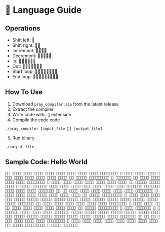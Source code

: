 # 🙏 Language Guide
## Operations
- Shift left: 🙏
- Shift right: 🙏🙏
- Increment: 🙏🙏🙏🙏
- Decrement: 🙏🙏🙏🙏🙏
- In: 🙏🙏🙏🙏🙏🙏
- Out: 🙏🙏🙏🙏🙏🙏🙏
- Start loop: 🙏🙏🙏🙏🙏🙏🙏🙏
- End loop: 🙏🙏🙏🙏🙏🙏🙏🙏🙏

## How To Use
1. Download `pray_compiler.zip` from the latest release
2. Extract the compiler
3. Write code with `.🙏` extension
4. Compile the code code
```
./pray_compiler [input_file.🙏] [output_file]
```
5. Run binary
```
./output_file
```

## Sample Code: Hello World
```
🙏🙏 🙏🙏🙏🙏 🙏🙏🙏🙏 🙏🙏🙏🙏 🙏🙏🙏🙏 🙏🙏🙏🙏 🙏🙏🙏🙏 🙏🙏🙏🙏 🙏🙏🙏🙏 🙏🙏🙏🙏🙏🙏🙏🙏 🙏 🙏🙏🙏🙏 🙏🙏🙏🙏 🙏🙏🙏🙏 🙏🙏🙏🙏 🙏🙏🙏🙏 🙏🙏🙏🙏 🙏🙏🙏🙏 🙏🙏🙏🙏 🙏🙏🙏🙏 🙏🙏 🙏🙏🙏🙏🙏 🙏🙏🙏🙏🙏🙏🙏🙏🙏 🙏 🙏🙏🙏🙏🙏🙏🙏 🙏🙏 🙏🙏🙏🙏 🙏🙏🙏🙏 🙏🙏🙏🙏 🙏🙏🙏🙏 🙏🙏🙏🙏🙏🙏🙏🙏 🙏 🙏🙏🙏🙏 🙏🙏🙏🙏 🙏🙏🙏🙏 🙏🙏🙏🙏 🙏🙏🙏🙏 🙏🙏🙏🙏 🙏🙏🙏🙏 🙏🙏 🙏🙏🙏🙏🙏 🙏🙏🙏🙏🙏🙏🙏🙏🙏 🙏 🙏🙏🙏🙏 🙏🙏🙏🙏🙏🙏🙏 🙏🙏🙏🙏 🙏🙏🙏🙏 🙏🙏🙏🙏 🙏🙏🙏🙏 🙏🙏🙏🙏 🙏🙏🙏🙏 🙏🙏🙏🙏 🙏🙏🙏🙏🙏🙏🙏 🙏🙏🙏🙏🙏🙏🙏 🙏🙏🙏🙏 🙏🙏🙏🙏 🙏🙏🙏🙏 🙏🙏🙏🙏🙏🙏🙏 🙏🙏 🙏🙏 🙏🙏🙏🙏 🙏🙏🙏🙏 🙏🙏🙏🙏 🙏🙏🙏🙏 🙏🙏🙏🙏 🙏🙏🙏🙏 🙏🙏🙏🙏🙏🙏🙏🙏 🙏 🙏🙏🙏🙏 🙏🙏🙏🙏 🙏🙏🙏🙏 🙏🙏🙏🙏 🙏🙏🙏🙏 🙏🙏🙏🙏 🙏🙏🙏🙏 🙏🙏 🙏🙏🙏🙏🙏 🙏🙏🙏🙏🙏🙏🙏🙏🙏 🙏 🙏🙏🙏🙏 🙏🙏🙏🙏 🙏🙏🙏🙏🙏🙏🙏 🙏🙏🙏🙏🙏 🙏🙏🙏🙏🙏 🙏🙏🙏🙏🙏 🙏🙏🙏🙏🙏 🙏🙏🙏🙏🙏 🙏🙏🙏🙏🙏 🙏🙏🙏🙏🙏 🙏🙏🙏🙏🙏 🙏🙏🙏🙏🙏 🙏🙏🙏🙏🙏 🙏🙏🙏🙏🙏 🙏🙏🙏🙏🙏 🙏🙏🙏🙏🙏🙏🙏 🙏🙏 🙏🙏🙏🙏 🙏🙏🙏🙏 🙏🙏🙏🙏 🙏🙏🙏🙏 🙏🙏🙏🙏 🙏🙏🙏🙏 🙏🙏🙏🙏🙏🙏🙏🙏 🙏 🙏🙏🙏🙏 🙏🙏🙏🙏 🙏🙏🙏🙏 🙏🙏🙏🙏 🙏🙏🙏🙏 🙏🙏🙏🙏 🙏🙏🙏🙏 🙏🙏🙏🙏 🙏🙏🙏🙏 🙏🙏 🙏🙏🙏🙏🙏 🙏🙏🙏🙏🙏🙏🙏🙏🙏 🙏 🙏🙏🙏🙏 🙏🙏🙏🙏🙏🙏🙏 🙏 🙏🙏🙏🙏🙏🙏🙏 🙏🙏🙏🙏 🙏🙏🙏🙏 🙏🙏🙏🙏 🙏🙏🙏🙏🙏🙏🙏 🙏🙏🙏🙏🙏 🙏🙏🙏🙏🙏 🙏🙏🙏🙏🙏 🙏🙏🙏🙏🙏 🙏🙏🙏🙏🙏 🙏🙏🙏🙏🙏 🙏🙏🙏🙏🙏🙏🙏 🙏🙏🙏🙏🙏 🙏🙏🙏🙏🙏 🙏🙏🙏🙏🙏 🙏🙏🙏🙏🙏 🙏🙏🙏🙏🙏 🙏🙏🙏🙏🙏 🙏🙏🙏🙏🙏 🙏🙏🙏🙏🙏 🙏🙏🙏🙏🙏🙏🙏 🙏🙏 🙏🙏 🙏🙏 🙏🙏🙏🙏 🙏🙏🙏🙏 🙏🙏🙏🙏 🙏🙏🙏🙏 🙏🙏🙏🙏🙏🙏🙏🙏 🙏 🙏🙏🙏🙏 🙏🙏🙏🙏 🙏🙏🙏🙏 🙏🙏🙏🙏 🙏🙏🙏🙏 🙏🙏🙏🙏 🙏🙏🙏🙏 🙏🙏🙏🙏 🙏🙏 🙏🙏🙏🙏🙏 🙏🙏🙏🙏🙏🙏🙏🙏🙏 🙏 🙏🙏🙏🙏 🙏🙏🙏🙏🙏🙏🙏
```
